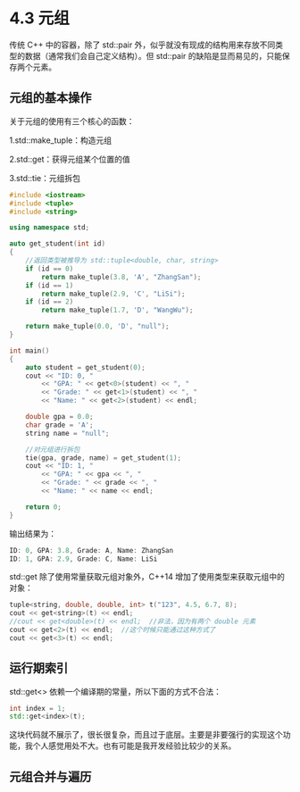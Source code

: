 # 4.3 元组

传统 C++  中的容器，除了 std::pair 外，似乎就没有现成的结构用来存放不同类型的数据（通常我们会自己定义结构）。但 std::pair 的缺陷是显而易见的，只能保存两个元素。

## 元组的基本操作

关于元组的使用有三个核心的函数：

1.std::make_tuple：构造元组

2.std::get：获得元组某个位置的值

3.std::tie：元组拆包

```C++
#include <iostream>
#include <tuple>
#include <string>

using namespace std;

auto get_student(int id)
{
    //返回类型被推导为 std::tuple<double, char, string>
    if (id == 0)
        return make_tuple(3.8, 'A', "ZhangSan");
    if (id == 1)
        return make_tuple(2.9, 'C', "LiSi");
    if (id == 2)
        return make_tuple(1.7, 'D', "WangWu");

    return make_tuple(0.0, 'D', "null");
}

int main()
{
    auto student = get_student(0);
    cout << "ID: 0, "
        << "GPA: " << get<0>(student) << ", "
        << "Grade: " << get<1>(student) << ", "
        << "Name: " << get<2>(student) << endl;

    double gpa = 0.0;
    char grade = 'A';
    string name = "null";

    //对元组进行拆包
    tie(gpa, grade, name) = get_student(1);
    cout << "ID: 1, "
        << "GPA: " << gpa << ", "
        << "Grade: " << grade << ", "
        << "Name: " << name << endl;

    return 0;
}
```

输出结果为：

```C++
ID: 0, GPA: 3.8, Grade: A, Name: ZhangSan
ID: 1, GPA: 2.9, Grade: C, Name: LiSi
```

std::get 除了使用常量获取元组对象外，C++14 增加了使用类型来获取元组中的对象：

```C++
tuple<string, double, double, int> t("123", 4.5, 6.7, 8);
cout << get<string>(t) << endl;
//cout << get<double>(t) << endl;  //非法，因为有两个 double 元素
cout << get<2>(t) << endl;  //这个时候只能通过这种方式了
cout << get<3>(t) << endl;
```

## 运行期索引

std::get<> 依赖一个编译期的常量，所以下面的方式不合法：

```C++
int index = 1;
std::get<index>(t);
```

这块代码就不展示了，很长很复杂，而且过于底层。主要是非要强行的实现这个功能，我个人感觉用处不大。也有可能是我开发经验比较少的关系。

## 元组合并与遍历


